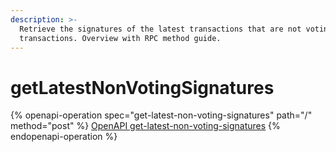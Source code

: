 ```yaml
---
description: >-
  Retrieve the signatures of the latest transactions that are not voting
  transactions. Overview with RPC method guide.
---
```


# getLatestNonVotingSignatures

{% openapi-operation spec="get-latest-non-voting-signatures" path="/" method="post" %}
[OpenAPI get-latest-non-voting-signatures](https://raw.githubusercontent.com/helius-labs/photon/refs/heads/main/src/openapi/specs/getLatestNonVotingSignatures.yaml)
{% endopenapi-operation %}
